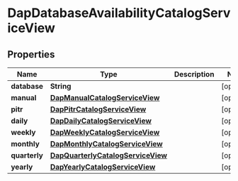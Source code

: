 

# DapDatabaseAvailabilityCatalogServiceView


## Properties

Name | Type | Description | Notes
------------ | ------------- | ------------- | -------------
**database** | **String** |  |  [optional]
**manual** | [**DapManualCatalogServiceView**](DapManualCatalogServiceView.md) |  |  [optional]
**pitr** | [**DapPitrCatalogServiceView**](DapPitrCatalogServiceView.md) |  |  [optional]
**daily** | [**DapDailyCatalogServiceView**](DapDailyCatalogServiceView.md) |  |  [optional]
**weekly** | [**DapWeeklyCatalogServiceView**](DapWeeklyCatalogServiceView.md) |  |  [optional]
**monthly** | [**DapMonthlyCatalogServiceView**](DapMonthlyCatalogServiceView.md) |  |  [optional]
**quarterly** | [**DapQuarterlyCatalogServiceView**](DapQuarterlyCatalogServiceView.md) |  |  [optional]
**yearly** | [**DapYearlyCatalogServiceView**](DapYearlyCatalogServiceView.md) |  |  [optional]



